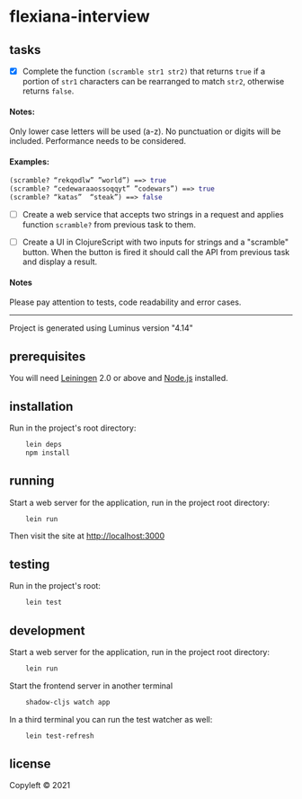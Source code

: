 # flexiana-interview

## tasks

- [x] Complete the function `(scramble str1 str2)` that returns `true` if a portion of `str1` characters can be rearranged to match `str2`, otherwise returns `false`.

#### Notes:

Only lower case letters will be used (a-z). No punctuation or digits will be included.
Performance needs to be considered.

#### Examples:

```clojure
(scramble? “rekqodlw” ”world”) ==> true
(scramble? “cedewaraaossoqqyt” ”codewars”) ==> true
(scramble? “katas”  “steak”) ==> false
```

- [ ] Create a web service that accepts two strings in a request and applies function `scramble?` from previous task to them.

- [ ] Create a UI in ClojureScript with two inputs for strings and a "scramble" button. When the button is fired it should call the API from previous task and display a result.

#### Notes

Please pay attention to tests, code readability and error cases.

---

Project is generated using Luminus version "4.14"

## prerequisites

You will need [Leiningen][1] 2.0 or above and [Node.js][2] installed.

[1]: https://github.com/technomancy/leiningen
[2]: https://nodejs.org/en/

## installation

Run in the project's root directory:

```bash
    lein deps
    npm install
```

## running

Start a web server for the application, run in the project root directory:

```bash
    lein run
```

Then visit the site at [http://localhost:3000](http://localhost:3000)

## testing

Run in the project's root:

```bash
    lein test
```

## development

Start a web server for the application, run in the project root directory:

```bash
    lein run
```

Start the frontend server in another terminal

```bash
    shadow-cljs watch app
```

In a third terminal you can run the test watcher as well:

```bash
    lein test-refresh
```

## license

Copyleft © 2021

